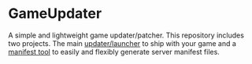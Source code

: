 # GameUpdater
A simple and lightweight game updater/patcher.
This repository includes two projects. The main [updater/launcher](GameUpdater) to ship with your game and a [manifest tool](ManifestTool) to easily and flexibly generate server manifest files.

